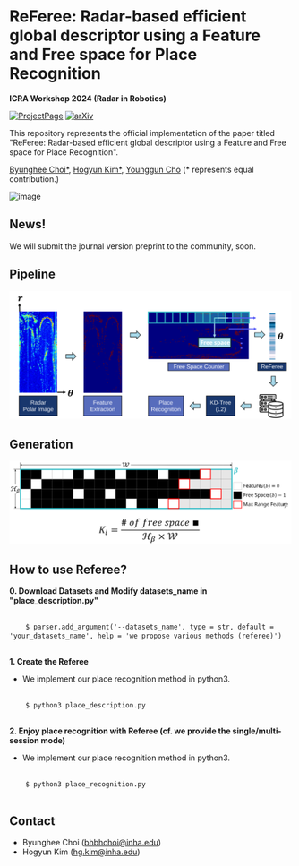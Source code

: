 # ReFeree: Radar-based efficient global descriptor using a Feature and Free space for Place Recognition

**ICRA Workshop 2024 (Radar in Robotics)**

[![ProjectPage](https://github.com/sparolab/Joint_ID/blob/main/fig/badges/badge-website.svg)](https://sites.google.com/view/radar-referee)
[![arXiv](https://img.shields.io/badge/arXiv-2403.14176-b31b1b.svg?style=flat-square)](https://arxiv.org/abs/2403.14176)

This repository represents the official implementation of the paper titled "ReFeree: Radar-based efficient global descriptor using a Feature and Free space for Place Recognition".

[Byunghee Choi*](https://scholar.google.co.kr/citations?view_op=list_works&hl=ko&user=JCJAwgIAAAAJ),
[Hogyun Kim*](https://scholar.google.co.kr/citations?user=t5UEbooAAAAJ&hl=ko),
[Younggun Cho](https://scholar.google.com/citations?user=W5MOKWIAAAAJ&hl=ko)
(* represents equal contribution.)

![image](fig/referee.gif)

## News!
We will submit the journal version preprint to the community, soon.

## Pipeline
![image](fig/pipeline.svg)

## Generation
![image](fig/generate.svg)

## How to use Referee?
**0. Download Datasets and Modify datasets_name in "place_description.py"**
<pre>
<code>
    $ parser.add_argument('--datasets_name', type = str, default = 'your_datasets_name', help = 'we propose various methods (referee)')
</code>
</pre>  


**1. Create the Referee** 
  * We implement our place recognition method in python3. 
<pre>
<code>
    $ python3 place_description.py
</code>
</pre>  

**2. Enjoy place recognition with Referee (cf. we provide the single/multi-session mode)** 
  * We implement our place recognition method in python3. 
<pre>
<code>
    $ python3 place_recognition.py
</code>
</pre>  


## Contact
* Byunghee Choi (bhbhchoi@inha.edu)
* Hogyun Kim (hg.kim@inha.edu)
